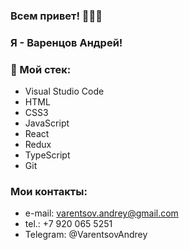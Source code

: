 ### Всем привет! 👋👋👋

### Я - Варенцов Андрей! 


### 🔨 Мой стек:

- Visual Studio Code
- HTML
- CSS3
- JavaScript
- React
- Redux
- TypeScript
- Git


### Мои контакты:
- e-mail: varentsov.andrey@gmail.com
- tel.: +7 920 065 5251
- Telegram: @VarentsovAndrey
